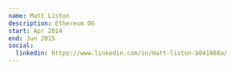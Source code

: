 ```yaml
---
name: Matt Liston
description: Ethereum OG
start: Apr 2014
end: Jun 2015
social:
  linkedin: https://www.linkedin.com/in/matt-liston-b041088a/
---
```


